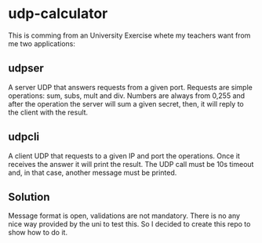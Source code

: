 # udp-calculator

This is comming from an University Exercise whete my teachers want from me two applications:

## udpser

A server UDP that answers requests from a given port. Requests are simple operations: sum, subs, mult and div.
Numbers are always from 0,255 and after the operation the server will sum a given secret, then, it will reply to the client with the result.

## udpcli

A client UDP that requests to a given IP and port the operations.
Once it receives the answer it will print the result.
The UDP call must be 10s timeout and, in that case, another message must be printed.


## Solution

Message format is open, validations are not mandatory. There is no any nice way provided by the uni to test this. So I decided to create this repo to show
how to do it.
